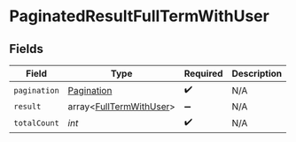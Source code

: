 # PaginatedResultFullTermWithUser


## Fields

| Field                                                              | Type                                                               | Required                                                           | Description                                                        |
| ------------------------------------------------------------------ | ------------------------------------------------------------------ | ------------------------------------------------------------------ | ------------------------------------------------------------------ |
| `pagination`                                                       | [Pagination](../../models/shared/Pagination.md)                    | :heavy_check_mark:                                                 | N/A                                                                |
| `result`                                                           | array<[FullTermWithUser](../../models/shared/FullTermWithUser.md)> | :heavy_minus_sign:                                                 | N/A                                                                |
| `totalCount`                                                       | *int*                                                              | :heavy_check_mark:                                                 | N/A                                                                |
